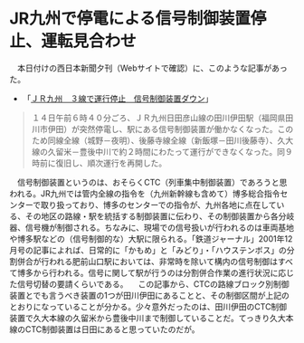 # JR九州で停電による信号制御装置停止、運転見合わせ

<div class="section">　本日付けの西日本新聞夕刊（Webサイトで確認）に、このような記事があった。

* 「[ＪＲ九州　３線で運行停止　信号制御装置ダウン](http://www.nishinippon.co.jp/nnp/item/215516)」

> １４日午前６時４０分ごろ、ＪＲ九州日田彦山線の田川伊田駅（福岡県田川市伊田）が突然停電し、駅にある信号制御装置が働かなくなった。このため同線全線（城野－夜明）、後藤寺線全線（新飯塚－田川後藤寺）、久大線の久留米－豊後中川で約２時間にわたって運行ができなくなった。同９時前に復旧し、順次運行を再開した。

　信号制御装置というのは、おそらくCTC（列車集中制御装置）であろうと思われる。JR九州では管内全線の指令を（九州新幹線も含めて）博多総合指令センターで取り扱っており、博多のセンターでの指令が、九州各地に点在している、その地区の路線・駅を統括する制御装置に伝わり、その制御装置から各分岐器、信号機が制御される。ちなみに、現場での信号扱いが行われるのは車両基地や博多駅などの（信号制御的な）大駅に限られる。「鉄道ジャーナル」2001年12月号の記事によれば、日常的に「かもめ」と「みどり」・「ハウステンボス」の分割併合が行われる肥前山口駅においては、非常時を除いて構内の信号制御はすべて博多から行われる。信号に関して駅が行うのは分割併合作業の進行状況に応じた信号切替の要請くらいである。 　この記事から、CTCの路線ブロック別制御装置とでも言うべき装置の1つが田川伊田にあることと、その制御区間が上記のとおりになっていることが分かる。少々意外だったのは、田川伊田のCTC制御装置で久大本線の久留米から豊後中川まで制御していることだ。てっきり久大本線のCTC制御装置は日田にあると思っていたのだが。</div>